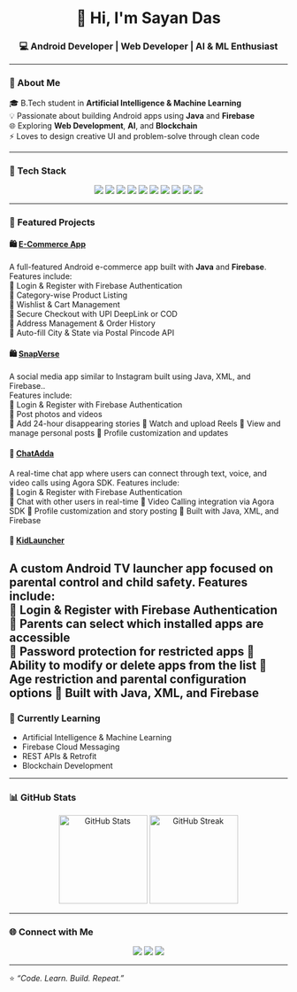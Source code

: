 <h1 align="center">👋 Hi, I'm Sayan Das</h1>
<h3 align="center">💻 Android Developer | Web Developer | AI & ML Enthusiast</h3>

---

### 🚀 About Me  
🎓 B.Tech student in **Artificial Intelligence & Machine Learning**  
💡 Passionate about building Android apps using **Java** and **Firebase**  
🌐 Exploring **Web Development**, **AI**, and **Blockchain**  
⚡ Loves to design creative UI and problem-solve through clean code  

---

### 🧩 Tech Stack  
<p align="center">
  <img src="https://img.shields.io/badge/Java-%23ED8B00.svg?style=for-the-badge&logo=openjdk&logoColor=white"/> 
  <img src="https://img.shields.io/badge/XML-%23f89820.svg?style=for-the-badge&logo=android&logoColor=white"/> 
  <img src="https://img.shields.io/badge/Android-%233DDC84.svg?style=for-the-badge&logo=android&logoColor=white"/> 
  <img src="https://img.shields.io/badge/Firebase-%23ffca28.svg?style=for-the-badge&logo=firebase&logoColor=black"/> 
  <img src="https://img.shields.io/badge/MongoDB-%2347A248.svg?style=for-the-badge&logo=mongodb&logoColor=white"/> 
  <img src="https://img.shields.io/badge/MySQL-%234479A1.svg?style=for-the-badge&logo=mysql&logoColor=white"/> 
  <img src="https://img.shields.io/badge/React-%2361DAFB.svg?style=for-the-badge&logo=react&logoColor=black"/> 
  <img src="https://img.shields.io/badge/HTML-%23E34F26.svg?style=for-the-badge&logo=html5&logoColor=white"/> 
  <img src="https://img.shields.io/badge/CSS-%231572B6.svg?style=for-the-badge&logo=css3&logoColor=white"/> 
  <img src="https://img.shields.io/badge/JavaScript-%23F7DF1E.svg?style=for-the-badge&logo=javascript&logoColor=black"/> </p>

---

### 📱 Featured Projects  

#### 🛍️ [E-Commerce App](https://github.com/Ranit68/MyEcommerceApp)
A full-featured Android e-commerce app built with **Java** and **Firebase**.  
Features include:  
🔹 Login & Register with Firebase Authentication  
🔹 Category-wise Product Listing  
🔹 Wishlist & Cart Management  
🔹 Secure Checkout with UPI DeepLink or COD  
🔹 Address Management & Order History  
🔹 Auto-fill City & State via Postal Pincode API  

#### 🛍️ [SnapVerse](https://github.com/Ranit68/SnapVerse)
A social media app similar to Instagram built using Java, XML, and Firebase..  
Features include:  
🔹 Login & Register with Firebase Authentication  
🔹 Post photos and videos  
🔹 Add 24-hour disappearing stories
🔹 Watch and upload Reels 
🔹 View and manage personal posts 
🔹 Profile customization and updates


#### 📸 [ChatAdda](https://github.com/Ranit68/ChatAdda)
A real-time chat app where users can connect through text, voice, and video calls using Agora SDK. 
Features include:  
🔹 Login & Register with Firebase Authentication  
🔹 Chat with other users in real-time 
🔹 Video Calling integration via Agora SDK
🔹 Profile customization and story posting
🔹 Built with Java, XML, and Firebase


#### 👶 [KidLauncher](https://github.com/Ranit68/KidLauncher)
A custom Android TV launcher app focused on parental control and child safety. 
Features include:  
🔹 Login & Register with Firebase Authentication  
🔹 Parents can select which installed apps are accessible  
🔹 Password protection for restricted apps
🔹 Ability to modify or delete apps from the list 
🔹 Age restriction and parental configuration options 
🔹 Built with Java, XML, and Firebase  
---

### 🧠 Currently Learning  
- Artificial Intelligence & Machine Learning  
- Firebase Cloud Messaging  
- REST APIs & Retrofit  
- Blockchain Development  

---

### 📊 GitHub Stats  
<p align="center">
  <img src="https://github-readme-stats.vercel.app/api?username=Ranit68&show_icons=true&theme=tokyonight" alt="GitHub Stats" height="160"/>
  <img src="https://github-readme-streak-stats.herokuapp.com/?user=Ranit68&theme=tokyonight" alt="GitHub Streak" height="160"/>
</p>

---

### 🌐 Connect with Me  
<p align="center">
  <a href="https://github.com/Ranit68" target="_blank"><img src="https://img.shields.io/badge/GitHub-%2312100E.svg?style=for-the-badge&logo=github&logoColor=white"/></a>
  <a href="https://www.linkedin.com/in/sayan-das-a3a4a72a1" target="_blank"><img src="https://img.shields.io/badge/LinkedIn-%230077B5.svg?style=for-the-badge&logo=linkedin&logoColor=white"/></a>
  <a href="mailto:sayandas@gmail.com"><img src="https://img.shields.io/badge/Email-D14836?style=for-the-badge&logo=gmail&logoColor=white"/></a>
</p>

---

⭐ *“Code. Learn. Build. Repeat.”*
